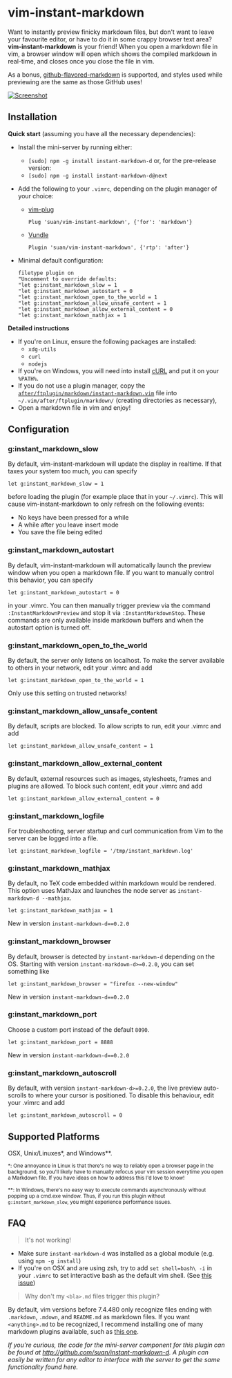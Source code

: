 vim-instant-markdown
====================

Want to instantly preview finicky markdown files, but don't want to leave your
favourite editor, or have to do it in some crappy browser text area?
**vim-instant-markdown** is your friend! When you open a markdown file in vim,
a browser window will open which shows the compiled markdown in real-time, and
closes once you close the file in vim.

As a bonus, [github-flavored-markdown][gfm] is supported, and styles used while
previewing are the same as those GitHub uses!

[![Screenshot][ss]][ssbig]

Installation
------------
**Quick start** (assuming you have all the necessary dependencies):

- Install the mini-server by running either:

  - `[sudo] npm -g install instant-markdown-d` or, for the pre-release version:
  - `[sudo] npm -g install instant-markdown-d@next`

* Add the following to your `.vimrc`, depending on the plugin manager of your
  choice:

  - [vim-plug][plug]

    ```vim
    Plug 'suan/vim-instant-markdown', {'for': 'markdown'}
    ```

  - [Vundle][vundle]

    ```vim
    Plugin 'suan/vim-instant-markdown', {'rtp': 'after'}
    ```

- Minimal default configuration:

    ```vim
    filetype plugin on
    "Uncomment to override defaults:
    "let g:instant_markdown_slow = 1
    "let g:instant_markdown_autostart = 0
    "let g:instant_markdown_open_to_the_world = 1
    "let g:instant_markdown_allow_unsafe_content = 1
    "let g:instant_markdown_allow_external_content = 0
    "let g:instant_markdown_mathjax = 1
    ```

**Detailed instructions**

- If you're on Linux, ensure the following packages are installed:
  - `xdg-utils`
  - `curl`
  - `nodejs`
- If you're on Windows, you will need into install [cURL][curl] and put it on your `%PATH%`.
- If you do not use a plugin manager, copy the
  [`after/ftplugin/markdown/instant-markdown.vim`](after/ftplugin/markdown/instant-markdown.vim)
  file into `~/.vim/after/ftplugin/markdown/` (creating directories as
  necessary),
- Open a markdown file in vim and enjoy!

Configuration
-------------
### g:instant_markdown_slow

By default, vim-instant-markdown will update the display in realtime.  If that taxes your system too much, you can specify

```vim
let g:instant_markdown_slow = 1
```

before loading the plugin (for example place that in your `~/.vimrc`). This will cause vim-instant-markdown to only refresh on the following events:

- No keys have been pressed for a while
- A while after you leave insert mode
- You save the file being edited

### g:instant_markdown_autostart
By default, vim-instant-markdown will automatically launch the preview window when you open a markdown file. If you want to manually control this behavior, you can specify

```vim
let g:instant_markdown_autostart = 0
```

in your .vimrc. You can then manually trigger preview via the command
`:InstantMarkdownPreview` and stop it via `:InstantMarkdownStop`. These
commands are only available inside markdown buffers and when the autostart
option is turned off.

### g:instant_markdown_open_to_the_world
By default, the server only listens on localhost. To make the server available to others in your network, edit your .vimrc and add

```vim
let g:instant_markdown_open_to_the_world = 1
```

Only use this setting on trusted networks!

### g:instant_markdown_allow_unsafe_content
By default, scripts are blocked. To allow scripts to run, edit your .vimrc and add

```vim
let g:instant_markdown_allow_unsafe_content = 1
```

### g:instant_markdown_allow_external_content
By default, external resources such as images, stylesheets, frames and plugins are allowed.
To block such content, edit your .vimrc and add

```vim
let g:instant_markdown_allow_external_content = 0
```

### g:instant_markdown_logfile
For troubleshooting, server startup and curl communication from Vim to the server can be logged into a file.

```
let g:instant_markdown_logfile = '/tmp/instant_markdown.log'
```

### g:instant_markdown_mathjax
By default, no TeX code embedded within markdown would be rendered. This option
uses MathJax and launches the node server as `instant-markdown-d --mathjax`.

```vim
let g:instant_markdown_mathjax = 1
```

New in version `instant-markdown-d==0.2.0`

### g:instant_markdown_browser
By default, browser is detected by `instant-markdown-d` depending on the OS.
Starting with version `instant-markdown-d>=0.2.0`, you can set something like

```vim
let g:instant_markdown_browser = "firefox --new-window"
```

New in version `instant-markdown-d==0.2.0`

### g:instant_markdown_port
Choose a custom port instead of the default `8090`.

```vim
let g:instant_markdown_port = 8888
```

New in version `instant-markdown-d==0.2.0`

### g:instant_markdown_autoscroll
By default, with version `instant-markdown-d>=0.2.0`, the live preview
auto-scrolls to where your cursor is positioned.  To disable this behaviour,
edit your .vimrc and add

```vim
let g:instant_markdown_autoscroll = 0
```

Supported Platforms
-------------------
OSX, Unix/Linuxes*, and Windows**.

<sub>*: One annoyance in Linux is that there's no way to reliably open a browser page in the background, so you'll likely have to manually refocus your vim session everytime you open a Markdown file. If you have ideas on how to address this I'd love to know!</sub>

<sub>**: In Windows, there's no easy way to execute commands asynchronously without popping up a cmd.exe window. Thus, if you run this plugin without `g:instant_markdown_slow`, you might experience performance issues.</sub>

FAQ
---
> It's not working!

- Make sure `instant-markdown-d` was installed as a global module (e.g. using `npm -g install`)
- If you're on OSX and are using zsh, try to add `set shell=bash\ -i` in your `.vimrc` to set interactive bash as the default vim shell. (See [this issue](http://github.com/suan/vim-instant-markdown/issues/41))

> Why don't my `<bla>.md` files trigger this plugin?

By default, vim versions before 7.4.480 only recognize files ending with `.markdown`, `.mdown`, and `README.md` as markdown files. If you want `<anything>.md` to be recognized, I recommend installing one of many markdown plugins available, such as [this one][tpope-markdown].

_If you're curious, the code for the mini-server component for this plugin can
be found at http://github.com/suan/instant-markdown-d. A plugin can easily be
written for any editor to interface with the server to get the same
functionality found here._


[ss]: https://i.imgur.com/r7G6FNA.gif "Click for bigger preview"
[ssbig]: https://i.imgur.com/4Fty7pw.gif
[gfm]: http://github.github.com/github-flavored-markdown/
[curl]: http://curl.haxx.se/download.html
[tpope-markdown]: https://github.com/tpope/vim-markdown
[plug]: https://github.com/junegunn/vim-plug
[vundle]: https://github.com/gmarik/Vundle.vim
